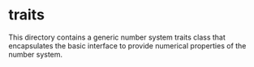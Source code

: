 # traits

This directory contains a generic number system traits class that encapsulates the basic interface to provide
numerical properties of the number system.
